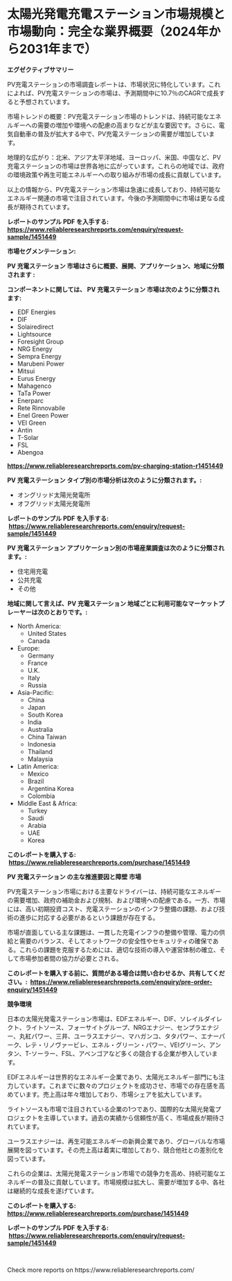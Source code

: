 <p><h1>太陽光発電充電ステーション市場規模と市場動向：完全な業界概要（2024年から2031年まで）</h1></p><p><strong>エグゼクティブサマリー</strong></p>
<p><p>PV充電ステーションの市場調査レポートは、市場状況に特化しています。これによれば、PV充電ステーションの市場は、予測期間中に10.7％のCAGRで成長すると予想されています。</p><p>市場トレンドの概要：PV充電ステーション市場のトレンドは、持続可能なエネルギーへの需要の増加や環境への配慮の高まりなどが主な要因です。さらに、電気自動車の普及が拡大する中で、PV充電ステーションの需要が増加しています。</p><p>地理的な広がり：北米、アジア太平洋地域、ヨーロッパ、米国、中国など、PV充電ステーションの市場は世界各地に広がっています。これらの地域では、政府の環境政策や再生可能エネルギーへの取り組みが市場の成長に貢献しています。</p><p>以上の情報から、PV充電ステーション市場は急速に成長しており、持続可能なエネルギー関連の市場で注目されています。今後の予測期間中に市場は更なる成長が期待されています。</p></p>
<p><strong>レポートのサンプル PDF を入手する: <a href="https://www.reliableresearchreports.com/enquiry/request-sample/1451449">https://www.reliableresearchreports.com/enquiry/request-sample/1451449</a></strong></p>
<p><strong>市場セグメンテーション:</strong></p>
<p><strong> PV 充電ステーション 市場はさらに概要、展開、アプリケーション、地域に分類されます :</strong></p>
<p><strong>コンポーネントに関しては、 PV 充電ステーション 市場は次のように分類されます: &nbsp;</strong></p>
<p><ul><li>EDF Energies</li><li>DIF</li><li>Solairedirect</li><li>Lightsource</li><li>Foresight Group</li><li>NRG Energy</li><li>Sempra Energy</li><li>Marubeni Power</li><li>Mitsui</li><li>Eurus Energy</li><li>Mahagenco</li><li>TaTa Power</li><li>Enerparc</li><li>Rete Rinnovabile</li><li>Enel Green Power</li><li>VEI Green</li><li>Antin</li><li>T-Solar</li><li>FSL</li><li>Abengoa</li></ul></p>
<p><strong><a href="https://www.reliableresearchreports.com/pv-charging-station-r1451449">https://www.reliableresearchreports.com/pv-charging-station-r1451449</a></strong></p>
<p><strong> PV 充電ステーション タイプ別の市場分析は次のように分類されます。:</strong></p>
<p><ul><li>オングリッド太陽光発電所</li><li>オフグリッド太陽光発電所</li></ul></p>
<p><strong>レポートのサンプル PDF を入手する: &nbsp;<a href="https://www.reliableresearchreports.com/enquiry/request-sample/1451449">https://www.reliableresearchreports.com/enquiry/request-sample/1451449</a></strong></p>
<p><strong> PV 充電ステーション アプリケーション別の市場産業調査は次のように分類されます。:</strong></p>
<p><ul><li>住宅用充電</li><li>公共充電</li><li>その他</li></ul></p>
<p><strong>地域に関して言えば、PV 充電ステーション 地域ごとに利用可能なマーケットプレーヤーは次のとおりです。:</strong></p>
<p><ul>
    <li>
        North America:
        <ul>
            <li>United States</li>
            <li>Canada</li>
        </ul>
    </li>
    <li>
        Europe:
        <ul>
            <li>Germany</li>
            <li>France</li>
            <li>U.K.</li>
            <li>Italy</li>
            <li>Russia</li>
        </ul>
    </li>
    <li>
        Asia-Pacific:
        <ul>
            <li>China</li>
            <li>Japan</li>
            <li>South Korea</li>
            <li>India</li>
            <li>Australia</li>
            <li>China Taiwan</li>
            <li>Indonesia</li>
            <li>Thailand</li>
            <li>Malaysia</li>
        </ul>
    </li>
    <li>
        Latin America:
        <ul>
            <li>Mexico</li>
            <li>Brazil</li>
            <li>Argentina Korea</li>
            <li>Colombia</li>
        </ul>
    </li>
    <li>
        Middle East & Africa:
        <ul>
            <li>Turkey</li>
            <li>Saudi</li>
            <li>Arabia</li>
            <li>UAE</li>
            <li>Korea</li>
        </ul>
    </li>
    </ul></p>
<p><strong>このレポートを購入する: &nbsp;<a href="https://www.reliableresearchreports.com/purchase/1451449">https://www.reliableresearchreports.com/purchase/1451449</a></strong></p>
<p><strong>PV 充電ステーション の主な推進要因と障壁 市場</strong></p>
<p><p>PV充電ステーション市場における主要なドライバーは、持続可能なエネルギーの需要増加、政府の補助金および規制、および環境への配慮である。一方、市場には、高い初期投資コスト、充電ステーションのインフラ整備の課題、および技術の進歩に対応する必要があるという課題が存在する。</p><p>市場が直面している主な課題は、一貫した充電インフラの整備や管理、電力の供給と需要のバランス、そしてネットワークの安全性やセキュリティの確保である。これらの課題を克服するためには、適切な技術の導入や運営体制の確立、そして市場参加者間の協力が必要とされる。</p></p>
<p><strong>このレポートを購入する前に、質問がある場合は問い合わせるか、共有してください。:&nbsp; <a href="https://www.reliableresearchreports.com/enquiry/pre-order-enquiry/1451449">https://www.reliableresearchreports.com/enquiry/pre-order-enquiry/1451449</a></strong></p>
<p><strong>競争環境</strong></p>
<p><p>日本の太陽光発電ステーション市場は、EDFエネルギー、DIF、ソレイルダイレクト、ライトソース、フォーサイトグループ、NRGエナジー、センプラエナジー、丸紅パワー、三井、ユーラスエナジー、マハガンコ、タタパワー、エナーパーク、レテ・リノヴァービレ、エネル・グリーン・パワー、VEIグリーン、アンタン、T-ソーラー、FSL、アベンゴアなど多くの競合する企業が参入しています。</p><p>EDFエネルギーは世界的なエネルギー企業であり、太陽光エネルギー部門にも注力しています。これまでに数々のプロジェクトを成功させ、市場での存在感を高めています。売上高は年々増加しており、市場シェアを拡大しています。</p><p>ライトソースも市場で注目されている企業の1つであり、国際的な太陽光発電プロジェクトを主導しています。過去の実績から信頼性が高く、市場成長が期待されています。</p><p>ユーラスエナジーは、再生可能エネルギーの新興企業であり、グローバルな市場展開を図っています。その売上高は着実に増加しており、競合他社との差別化を図っています。</p><p>これらの企業は、太陽光発電ステーション市場での競争力を高め、持続可能なエネルギーの普及に貢献しています。市場規模は拡大し、需要が増加する中、各社は継続的な成長を遂げています。</p></p>
<p><strong>このレポートを購入する: &nbsp; <a href="https://www.reliableresearchreports.com/purchase/1451449">https://www.reliableresearchreports.com/purchase/1451449</a></strong></p>
<p><strong>レポートのサンプル PDF を入手する: &nbsp;<a href="https://www.reliableresearchreports.com/enquiry/request-sample/1451449">https://www.reliableresearchreports.com/enquiry/request-sample/1451449</a></strong><strong></strong></p>
<p>&nbsp;</p>
<p>Check more reports on https://www.reliableresearchreports.com/</p>